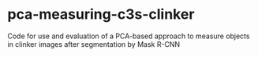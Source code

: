 # pca-measuring-c3s-clinker
 Code for use and evaluation of a PCA-based approach to measure objects in clinker images after segmentation by Mask R-CNN
